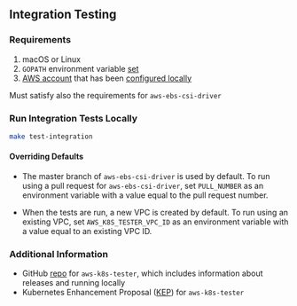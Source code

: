 ## Integration Testing

### Requirements 

1. macOS or Linux
1. `GOPATH` environment variable [set](https://github.com/golang/go/wiki/SettingGOPATH)
1. [AWS account](https://aws.amazon.com/account/) that has been [configured locally](https://docs.aws.amazon.com/cli/latest/userguide/cli-chap-configure.html)

Must satisfy also the requirements for `aws-ebs-csi-driver`

### Run Integration Tests Locally

```bash
make test-integration
```

#### Overriding Defaults
- The master branch of `aws-ebs-csi-driver` is used by default. To run using a pull request for `aws-ebs-csi-driver`, set `PULL_NUMBER` as an environment variable with a value equal to the pull request number.

- When the tests are run, a new VPC is created by default. To run using an existing VPC, set `AWS_K8S_TESTER_VPC_ID` as an environment variable with a value equal to an existing VPC ID.

### Additional Information

- GitHub [repo](https://github.com/aws/aws-k8s-tester) for `aws-k8s-tester`, which includes information about releases and running locally
- Kubernetes Enhancement Proposal ([KEP](https://github.com/kubernetes/enhancements/blob/master/keps/sig-aws/20181126-aws-k8s-tester.md)) for `aws-k8s-tester`